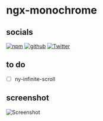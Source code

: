 # ngx-monochrome

## socials

[![npm](https://img.shields.io/npm/v/ngx-monochrome)](https://www.npmjs.com/package/ngx-monochrome)
[![github](https://img.shields.io/github/stars/namitoyokota/ngx-monochrome)](https://github.com/namitoyokota/ngx-monochrome)
[![Twitter](https://img.shields.io/twitter/follow/namitoyokota?style=social)](https://twitter.com/namitoyokota)

## to do

-   [ ] ny-infinite-scroll

## screenshot

![Screenshot](https://i.imgur.com/nSs513v.png)
